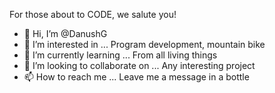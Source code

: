 For those about to CODE, we salute you!

- 👋 Hi, I’m @DanushG
- 👀 I’m interested in ... Program development, mountain bike 
- 🌱 I’m currently learning ... From all living things
- 💞️ I’m looking to collaborate on ... Any interesting project
- 📫 How to reach me ... Leave me a message in a bottle

<!---
DanushG/DanushG is a ✨ special ✨ repository because its `README.md` (this file) appears on your GitHub profile.
You can click the Preview link to take a look at your changes.
--->

